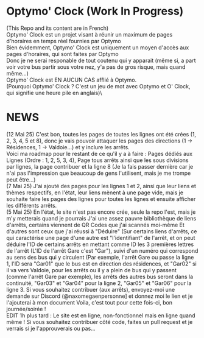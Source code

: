 # Optymo' Clock (Work In Progress)
(This Repo and its content are in French)\
Optymo' Clock est un projet visant à réunir un maximum de pages d'horaires en temps réel fournies par Optymo\
Bien évidemment, Optymo' Clock est uniquement un moyen d'accès aux pages d'horaires, qui sont faites par Optymo\
Donc je ne serai responable de tout coutenu qui y apparait (même si, a part voir votre bus partir sous votre nez, y'a pas de gros risque, mais quand même...)\
Optymo' Clock est EN AUCUN CAS afflié à Optymo.\
(Pourquoi Optymo' Clock ? C'est un jeu de mot avec Optymo et O' Clock, qui signifie une heure pile en anglais)\


# NEWS
(12 Mai 25) C'est bon, toutes les pages de toutes les lignes ont été crées (1, 2, 3, 4, 5 et 8), donc je vais pouvoir attaquer les pages des directions (1 -> Résidences, 1 -> Valdoie...) et y inclure les arrêts.\
Voici ma roadmap pour le restant de ce qu'il y a à faire : Pages dédiés aux Lignes (Ordre : 1, 2, 5, 3, 4), Page tous arrêts ainsi que les sous divisions par lignes, la page contribuer et la ligne 8 (Je la fais passer dernière car je n'ai pas l'impression que beaucoup de gens l'utilisent, mais je me trompe peut être...)\
(7 Mai 25) J'ai ajouté des pages pour les lignes 1 et 2, ainsi que leur liens et thèmes respectifs, en l'état, leur liens mènent à une page vide,
mais je souhaite faire les pages des lignes pour toutes les lignes et ensuite afficher les différents arrêts.\
(5 Mai 25) En l'état, le site n'est pas encore crée, seule la repo l'est, mais je m'y metterais quand je pourrais
J'ai une assez pauvre bibliothèque de liens d'arrêts, certains viennent de QR Codes que j'ai scannés moi-même
Et d'autres sont ceux que j'ai réussi à "Déduire" (Sur certains liens d'arrêts, ce qui caractérise une page d'une autre est "l'identifiant" de l'arrêt,
et on peut déduire l'ID de certains arrêts en mettant comme ID les 3 premières lettres de l'arrêt (L'ID de l'arrêt Gare c'est "Gar"), suivi d'un numéro
qui correspond au sens des bus qui y circulent (Par exemple, l'arrêt Gare ou passe la ligne 1, l'ID sera "Gar01" que le bus est en direction des résidences, et "Gar02"
si il va vers Valdoie, pour les arrêts ou il y a plein de bus qui y passent (comme l'arrêt Gare par exemple), les arrêts des autres bus seront dans la continuité,
"Gar03" et "Gar04" pour la ligne 2, "Gar05" et "Gar06" pour la ligne 3.
Si vous souhaitez contribuer (aux arrêts), envoyez-moi une demande sur Discord (@naxomegaenpersonne] et donnez moi le lien et je l'ajouterai à mon document
Voila, c'est tout pour cette fois-ci, bon journée/soirée !\
EDIT 1h plus tard : Le site est en ligne, non-fonctionnel mais en ligne quand même !
Si vous souhaitez contribuer côté code, faites un pull request
et je verrais si je l'approuverais ou pas...

